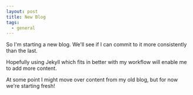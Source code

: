 ```yaml
---
layout: post
title: New Blog
tags:
  - general
---
```


So I'm starting a new blog. We'll see if I can commit to it more consistently than the last.

Hopefully using Jekyll which fits in better with my workflow will enable me to add more content.

At some point I might move over content from my old blog, but for now we're starting fresh!
